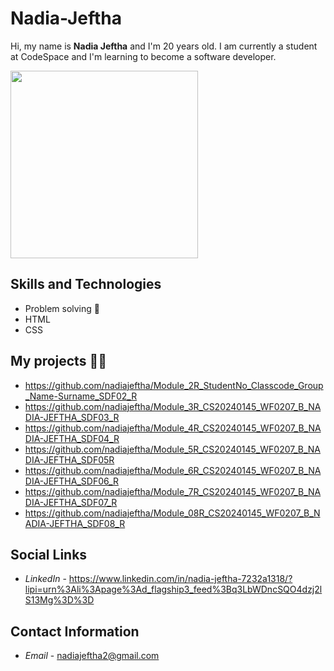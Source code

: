 # Nadia-Jeftha
Hi, my name is __Nadia Jeftha__ and I'm 20 years old. I am currently a student at CodeSpace and I'm learning to become a software developer.




<img src="AOAI0865.JPG" alt="" width="300">


## Skills and Technologies
- Problem solving 🔎
- HTML
- CSS




## My projects 👩‍💻
- https://github.com/nadiajeftha/Module_2R_StudentNo_Classcode_Group_Name-Surname_SDF02_R
- https://github.com/nadiajeftha/Module_3R_CS20240145_WF0207_B_NADIA-JEFTHA_SDF03_R
- https://github.com/nadiajeftha/Module_4R_CS20240145_WF0207_B_NADIA-JEFTHA_SDF04_R
- https://github.com/nadiajeftha/Module_5R_CS20240145_WF0207_B_NADIA-JEFTHA_SDF05R
- https://github.com/nadiajeftha/Module_6R_CS20240145_WF0207_B_NADIA-JEFTHA_SDF06_R
- https://github.com/nadiajeftha/Module_7R_CS20240145_WF0207_B_NADIA-JEFTHA_SDF07_R
- https://github.com/nadiajeftha/Module_08R_CS20240145_WF0207_B_NADIA-JEFTHA_SDF08_R



## Social Links
- _LinkedIn_ - https://www.linkedin.com/in/nadia-jeftha-7232a1318/?lipi=urn%3Ali%3Apage%3Ad_flagship3_feed%3Bq3LbWDncSQO4dzj2lS13Mg%3D%3D



## Contact Information
- *Email* - nadiajeftha2@gmail.com

